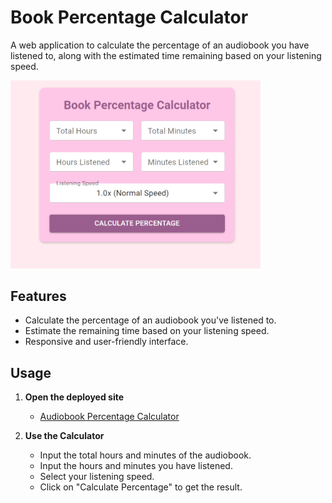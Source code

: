 # Book Percentage Calculator

A web application to calculate the percentage of an audiobook you have listened to, along with the estimated time remaining based on your listening speed.

<img src="audiobook-project/AudioCalcImage.png" alt="Book Percentage Calculator" width="400">

## Features
- Calculate the percentage of an audiobook you've listened to.
- Estimate the remaining time based on your listening speed.
- Responsive and user-friendly interface.

## Usage
1. **Open the deployed site**
   - [Audiobook Percentage Calculator](https://audiobook-percentage.web.app/)

2. **Use the Calculator**
   - Input the total hours and minutes of the audiobook.
   - Input the hours and minutes you have listened.
   - Select your listening speed.
   - Click on "Calculate Percentage" to get the result.
